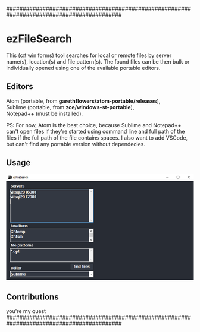 ###########################################################################################
# ezFileSearch
This (c# win forms) tool searches for local or remote files by server name(s), location(s) and file pattern(s).
The found files can be then
bulk or individually opened using one of the available portable editors.

## Editors
Atom      (portable, from **garethflowers/atom-portable/releases**),                       
Sublime   (portable, from **zce/windows-st-portable**),                                    
Notepad++ (must be installed).

PS: For now, Atom is the best choice, because Sublime and Notepad++ can't open files if they're started using command line and full path of the files if the full path of the file contains spaces. I also want to add VSCode, but can't find any portable version without dependecies.

## Usage
![](https://github.com/johnykes/ezFileSearch/blob/master/ezFileSearch/assets/usageExample.png)

## Contributions
you're my quest
###########################################################################################
